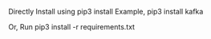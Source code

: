Directly Install using
	pip3 install <package-name>
	Example, pip3 install kafka


Or, Run
	pip3 install -r requirements.txt
